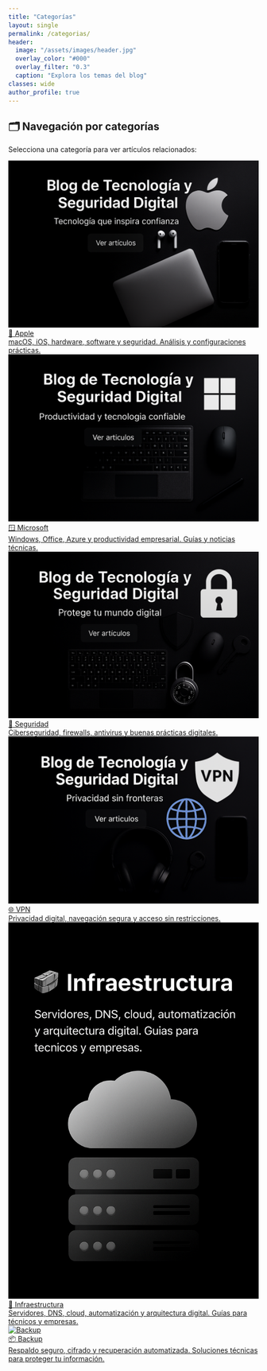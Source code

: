 ```yaml
---
title: "Categorías"
layout: single
permalink: /categorias/
header:
  image: "/assets/images/header.jpg"
  overlay_color: "#000"
  overlay_filter: "0.3"
  caption: "Explora los temas del blog"
classes: wide
author_profile: true
---
```


## 🗂️ Navegación por categorías

Selecciona una categoría para ver artículos relacionados:

<div class="category-grid">

  <div class="category-item">
    <a href="/apple/">
      <img src="/assets/images/apple-header.png" alt="Apple">
      <div class="category-title">🍏 Apple</div>
      <div class="category-description">macOS, iOS, hardware, software y seguridad. Análisis y configuraciones prácticas.</div>
    </a>
  </div>

  <div class="category-item">
    <a href="/microsoft/">
      <img src="/assets/images/microsoft-header.png" alt="Microsoft">
      <div class="category-title">🪟 Microsoft</div>
      <div class="category-description">Windows, Office, Azure y productividad empresarial. Guías y noticias técnicas.</div>
    </a>
  </div>

  <div class="category-item">
    <a href="/seguridad/">
      <img src="/assets/images/seguridad-header.png" alt="Seguridad">
      <div class="category-title">🔐 Seguridad</div>
      <div class="category-description">Ciberseguridad, firewalls, antivirus y buenas prácticas digitales.</div>
    </a>
  </div>

  <div class="category-item">
    <a href="/vpn/">
      <img src="/assets/images/vpn-header.png" alt="VPN">
      <div class="category-title">🌐 VPN</div>
      <div class="category-description">Privacidad digital, navegación segura y acceso sin restricciones.</div>
    </a>
  </div>

  <div class="category-item">
    <a href="/infraestructura/">
      <img src="/assets/images/infraestructura-header.png" alt="Infraestructura">
      <div class="category-title">🧱 Infraestructura</div>
      <div class="category-description">Servidores, DNS, cloud, automatización y arquitectura digital. Guías para técnicos y empresas.</div>
    </a>
  </div>

  <div class="category-item">
    <a href="/backup/">
      <img src="/assets/images/backup-header.png" alt="Backup">
      <div class="category-title">📦 Backup</div>
      <div class="category-description">Respaldo seguro, cifrado y recuperación automatizada. Soluciones técnicas para proteger tu información.</div>
    </a>
  </div>

</div>
